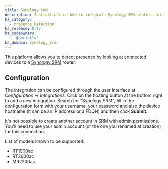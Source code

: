 ```yaml
---
title: Synology SRM
description: Instructions on how to integrate Synology SRM routers into Home Assistant.
ha_category:
  - Presence Detection
ha_release: 0.87
ha_codeowners:
  - '@aerialls'
ha_domain: synology_srm
---
```


This platform allows you to detect presence by looking at connected devices to a [Synology SRM](https://www.synology.com/en-us/srm) router.

## Configuration

The integration can be configured through the user interface at *Configuration* -> *Integrations*. Click on the floating button at the bottom right to add a new integration. Search for "Synology SRM", fill in the configuration form with your username, your password and also the device hostname (it can be an IP address or a FDQN) and then click **Submit**.

<div class='note'>
It's not possible to create another account in SRM with admin permissions. You'll need to use your admin account (or the one you renamed at creation) for this connection.
</div>

List of models known to be supported:

- RT1900ac
- RT2600ac
- MR2200ac
